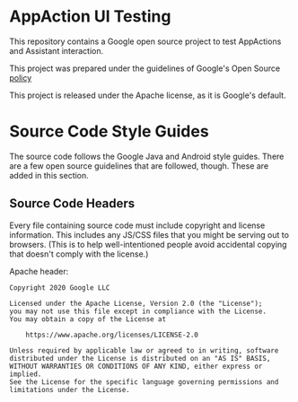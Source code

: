 # AppAction UI Testing
This repository contains a Google open source project to test AppActions and
Assistant interaction.

This project was prepared under the guidelines of Google's Open Source
[policy](http://https//opensource.google/docs/releasing/)

This project is released under the Apache license, as it is Google's default.

# Source Code Style Guides

The source code follows the Google Java and Android style guides. There are a
few open source guidelines that are followed, though. These are added in this
section.

## Source Code Headers

Every file containing source code must include copyright and license
information. This includes any JS/CSS files that you might be serving out to
browsers. (This is to help well-intentioned people avoid accidental copying that
doesn't comply with the license.)

Apache header:

    Copyright 2020 Google LLC

    Licensed under the Apache License, Version 2.0 (the "License");
    you may not use this file except in compliance with the License.
    You may obtain a copy of the License at

        https://www.apache.org/licenses/LICENSE-2.0

    Unless required by applicable law or agreed to in writing, software
    distributed under the License is distributed on an "AS IS" BASIS,
    WITHOUT WARRANTIES OR CONDITIONS OF ANY KIND, either express or implied.
    See the License for the specific language governing permissions and
    limitations under the License.
